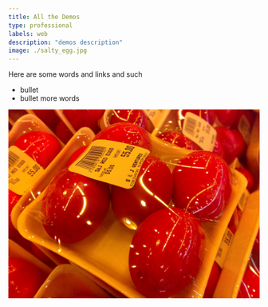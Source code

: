 ```yaml
---
title: All the Demos
type: professional
labels: web
description: "demos description"
image: ./salty_egg.jpg
---
```


Here are some words and links and such
- bullet
- bullet
more words

![Chinese Salty Egg](./salty_egg.jpg)